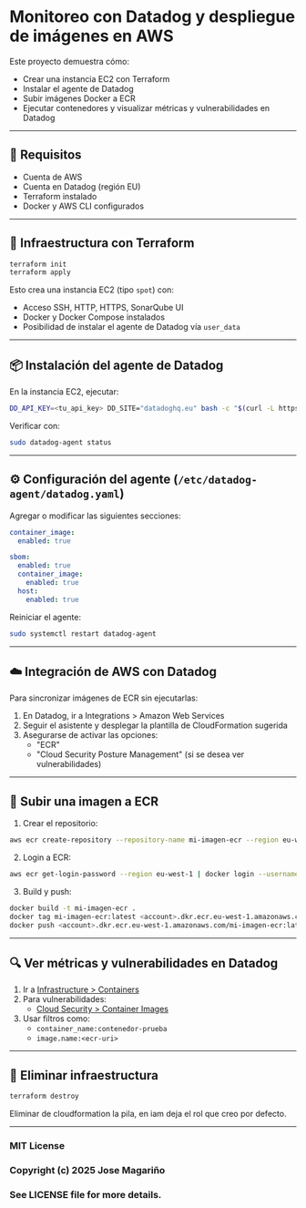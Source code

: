 # Monitoreo con Datadog y despliegue de imágenes en AWS

Este proyecto demuestra cómo:

- Crear una instancia EC2 con Terraform
- Instalar el agente de Datadog
- Subir imágenes Docker a ECR
- Ejecutar contenedores y visualizar métricas y vulnerabilidades en Datadog

---

## 🔧 Requisitos

- Cuenta de AWS
- Cuenta en Datadog (región EU)
- Terraform instalado
- Docker y AWS CLI configurados

---

## 🚀 Infraestructura con Terraform

```bash
terraform init
terraform apply
```

Esto crea una instancia EC2 (tipo `spot`) con:

- Acceso SSH, HTTP, HTTPS, SonarQube UI
- Docker y Docker Compose instalados
- Posibilidad de instalar el agente de Datadog vía `user_data`

---

## 📦 Instalación del agente de Datadog

En la instancia EC2, ejecutar:

```bash
DD_API_KEY=<tu_api_key> DD_SITE="datadoghq.eu" bash -c "$(curl -L https://install.datadoghq.com/scripts/install_script_agent7.sh)"
```

Verificar con:

```bash
sudo datadog-agent status
```

---

## ⚙️ Configuración del agente (`/etc/datadog-agent/datadog.yaml`)

Agregar o modificar las siguientes secciones:

```yaml
container_image:
  enabled: true

sbom:
  enabled: true
  container_image:
    enabled: true
  host:
    enabled: true
```

Reiniciar el agente:

```bash
sudo systemctl restart datadog-agent
```

---

## ☁️ Integración de AWS con Datadog

Para sincronizar imágenes de ECR sin ejecutarlas:

1. En Datadog, ir a Integrations > Amazon Web Services
2. Seguir el asistente y desplegar la plantilla de CloudFormation sugerida
3. Asegurarse de activar las opciones:
   - "ECR"
   - "Cloud Security Posture Management" (si se desea ver vulnerabilidades)

---

## 🐳 Subir una imagen a ECR

1. Crear el repositorio:

```bash
aws ecr create-repository --repository-name mi-imagen-ecr --region eu-west-1
```

2. Login a ECR:

```bash
aws ecr get-login-password --region eu-west-1 | docker login --username AWS --password-stdin <account>.dkr.ecr.eu-west-1.amazonaws.com
```

3. Build y push:

```bash
docker build -t mi-imagen-ecr .
docker tag mi-imagen-ecr:latest <account>.dkr.ecr.eu-west-1.amazonaws.com/mi-imagen-ecr:latest
docker push <account>.dkr.ecr.eu-west-1.amazonaws.com/mi-imagen-ecr:latest
```

---
## 🔍 Ver métricas y vulnerabilidades en Datadog

1. Ir a [Infrastructure > Containers](https://app.datadoghq.eu/infrastructure)
2. Para vulnerabilidades:
   - [Cloud Security > Container Images](https://app.datadoghq.eu/cws/inventory/container-images)
3. Usar filtros como:
   - `container_name:contenedor-prueba`
   - `image.name:<ecr-uri>`

---

## 🧹 Eliminar infraestructura

```bash
terraform destroy
```
Eliminar de cloudformation la pila, en iam deja el rol que creo por defecto.

---

### MIT License
### Copyright (c) 2025 Jose Magariño
### See LICENSE file for more details.
